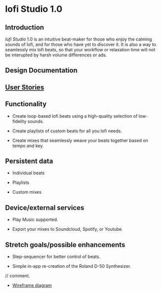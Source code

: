 # lofi Studio 1.0

## Introduction

_lofi Studio_ 1.0 is an intuitive beat-maker for those who enjoy the calming sounds of lofi, and for those who have yet to discover it. It is also a way to seamlessly mix lofi beats, so that your workflow or relaxation time will not be interupted by harsh volume differences or ads.

## Design Documentation

## [User Stories](user-stories.md) 

## Functionality

* Create loop-based lofi beats using a high-quality selection of low-fidelity sounds.

* Create playlists of custom beats for all you lofi needs.

* Create mixes that seamlessly weave your beats together based on tempo and key.

## Persistent data

* Individual beats 

* Playlists

* Custom mixes
    
## Device/external services

* Play Music supported.

* Export your mixes to Soundcloud, Spotify, or Youtube.   

## Stretch goals/possible enhancements 

* Step-sequencer for better control of beats.

* Simple in-app re-creation of the Roland D-50 Synthesizer.

// comment.

* [Wireframe diagram](wireframe.md)
